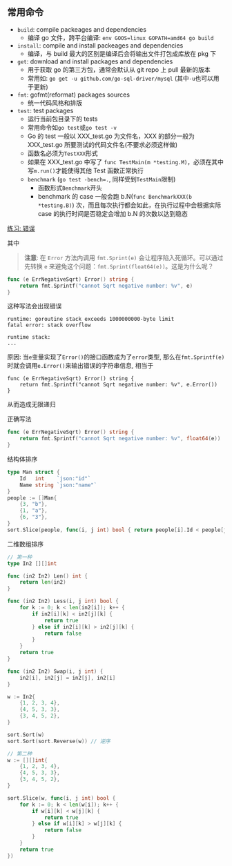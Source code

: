 ## 常用命令

* `build`: compile packeages and dependencies
    - 编译 go 文件，跨平台编译: `env GOOS=linux GOPATH=amd64 go build`
* `install`: compile and install packeages and dependencies
    - 编译，与 build 最大的区别是编译后会将输出文件打包成库放在 pkg 下
* `get`: download and install packages and dependencies
    - 用于获取 go 的第三方包，通常会默认从 git repo 上 pull 最新的版本
    - 常用如: `go get -u github.com/go-sql-driver/mysql` (其中`-u`也可以用于更新)
* `fmt`: gofmt(reformat) packages sources
    - 统一代码风格和排版
* `test`: test packages
    - 运行当前包目录下的 tests
    - 常用命令如`go test`或`go test -v`
    - Go 的 test 一般以 XXX_test.go 为文件名，XXX 的部分一般为 XXX_test.go 所要测试的代码文件名(不要求必须这样做)
    - 函数名必须为`TestXXX`形式
    - 如果在 XXX_test.go 中写了 `func TestMain(m *testing.M)`，必须在其中写`m.run()`才能使得其他 Test 函数正常执行
    - `benchmark` (`go test -bench=.`, 同样受到`TestMain`限制)
        + 函数形式`Benchmark`开头
        + benchmark 的 case 一般会跑 b.N(`func BenchmarkXXX(b *testing.B)`) 次，而且每次执行都会如此，在执行过程中会根据实际 case 的执行时间是否稳定会增加 b.N 的次数以达到稳态

[练习: 错误](https://tour.go-zh.org/methods/20)

其中
> **注意**: 在 `Error` 方法内调用 `fmt.Sprint(e)` 会让程序陷入死循环。可以通过先转换 `e` 来避免这个问题：`fmt.Sprint(float64(e))`。这是为什么呢？

```go
func (e ErrNegativeSqrt) Error() string {
	return fmt.Sprintf("cannot Sqrt negative number: %v", e)
}
```
这种写法会出现错误
```
runtime: goroutine stack exceeds 1000000000-byte limit
fatal error: stack overflow

runtime stack:
...
```

原因: 当`e`变量实现了`Error()`的接口函数成为了`error`类型, 那么在`fmt.Sprintf(e)`时就会调用`e.Error()`来输出错误的字符串信息, 相当于
```
func (e ErrNegativeSqrt) Error() string {
	return fmt.Sprintf("cannot Sqrt negative number: %v", e.Error())
}
```
从而造成无限递归

正确写法
```go
func (e ErrNegativeSqrt) Error() string {
	return fmt.Sprintf("cannot Sqrt negative number: %v", float64(e))
}
```

结构体排序
```go
type Man struct {
	Id   int    `json:"id"`
	Name string `json:"name"`
}
people := []Man{
    {3, "b"},
    {1, "a"},
    {6, "3"},
}
sort.Slice(people, func(i, j int) bool { return people[i].Id < people[j].Id })
```

二维数组排序
```go
// 第一种
type In2 [][]int

func (in2 In2) Len() int {
	return len(in2)
}

func (in2 In2) Less(i, j int) bool {
	for k := 0; k < len(in2[i]); k++ {
		if in2[i][k] < in2[j][k] {
			return true
		} else if in2[i][k] > in2[j][k] {
			return false
		}
	}
	return true
}

func (in2 In2) Swap(i, j int) {
	in2[i], in2[j] = in2[j], in2[i]
}

w := In2{
    {1, 2, 3, 4},
    {4, 5, 3, 3},
    {3, 4, 5, 2},
}

sort.Sort(w)
sort.Sort(sort.Reverse(w)) // 逆序

// 第二种
w := [][]int{
    {1, 2, 3, 4},
    {4, 5, 3, 3},
    {3, 4, 5, 2},
}

sort.Slice(w, func(i, j int) bool {
    for k := 0; k < len(w[i]); k++ {
        if w[i][k] < w[j][k] {
            return true
        } else if w[i][k] > w[j][k] {
            return false
        }
    }
    return true
})
```

